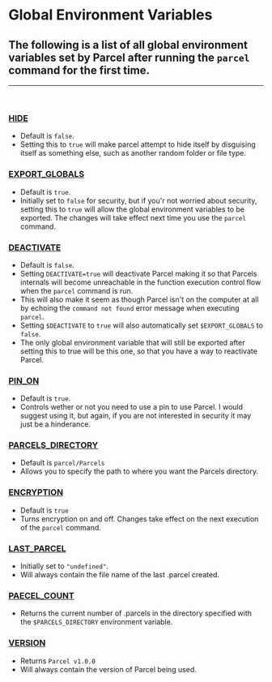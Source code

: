 # Global Environment Variables

## The following is a list of all global environment variables set by Parcel after running the `parcel` command for the first time. 
---
<br/>

### [HIDE](#hide)
* Default is `false`.
* Setting this to `true` will make parcel attempt to hide itself by disguising itself as something else, such as another random folder or file type.

### [EXPORT_GLOBALS](#export_globals)
* Default is `true`.
* Initially set to `false` for security, but if you'r not worried about security, setting this to `true` will allow the global environment variables to be exported.
The changes will take effect next time you use the `parcel` command.

### [DEACTIVATE](#deactivate)
* Default is `false`.
* Setting `DEACTIVATE=true` will deactivate Parcel making it so that Parcels internals will become unreachable in the function execution control flow when the `parcel` command is run. 
* This will also make it seem as though Parcel isn't on the computer at all by echoing the `command not found` error message when executing `parcel`.  
* Setting `$DEACTIVATE` to `true` will also automatically set `$EXPORT_GLOBALS` to `false`.
* The only global environment variable that will still be exported after setting this to true will be this one, so that you have a way to reactivate Parcel.

### [PIN_ON](#export_globals)
* Default is `true`.
* Controls wether or not you need to use a pin to use Parcel. I would suggest using it, but again, if you are not interested in security it may just be a hinderance.

### [PARCELS_DIRECTORY](#parcels_directory)
* Default is `parcel/Parcels` 
* Allows you to specify the path to where you want the Parcels directory.

### [ENCRYPTION](#encryption)
* Default is `true`
* Turns encryption on and off. Changes take effect on the next execution of the `parcel` command.

### [LAST_PARCEL](#last_parcel)
* Initially set to `"undefined"`.
* Will always contain the file name of the last .parcel created.

### [PAECEL_COUNT](#parcel_count)
* Returns the current number of .parcels in the directory specified with the `$PARCELS_DIRECTORY` environment variable.

### [VERSION](#version)
* Returns `Parcel v1.0.0`
* Will always contain the version of Parcel being used.
